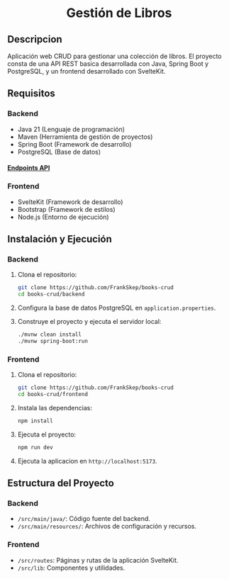 # <div align="center">Gestión de Libros</div>

## Descripcion

Aplicación web CRUD para gestionar una colección de libros. El proyecto consta de una API REST basica desarrollada con Java, Spring Boot y PostgreSQL, y un frontend desarrollado con SvelteKit.

## Requisitos

### Backend

- Java 21 (Lenguaje de programación)
- Maven (Herramienta de gestión de proyectos)
- Spring Boot (Framework de desarrollo)
- PostgreSQL (Base de datos)

#### [Endpoints API](backend/README.md)

### Frontend

- SvelteKit (Framework de desarrollo)
- Bootstrap (Framework de estilos)
- Node.js (Entorno de ejecución)

## Instalación y Ejecución

### Backend

1. Clona el repositorio:

   ```sh
   git clone https://github.com/FrankSkep/books-crud
   cd books-crud/backend
   ```

2. Configura la base de datos PostgreSQL en `application.properties`.

3. Construye el proyecto y ejecuta el servidor local:
   ```sh
   ./mvnw clean install
   ./mvnw spring-boot:run
   ```

### Frontend

1. Clona el repositorio:

   ```sh
   git clone https://github.com/FrankSkep/books-crud
   cd books-crud/frontend
   ```

2. Instala las dependencias:

   ```sh
   npm install
   ```

3. Ejecuta el proyecto:

   ```sh
   npm run dev
   ```

4. Ejecuta la aplicacion en `http://localhost:5173`.

## Estructura del Proyecto

### Backend

- `/src/main/java/`: Código fuente del backend.
- `/src/main/resources/`: Archivos de configuración y recursos.

### Frontend

- `/src/routes`: Páginas y rutas de la aplicación SvelteKit.
- `/src/lib`: Componentes y utilidades.
